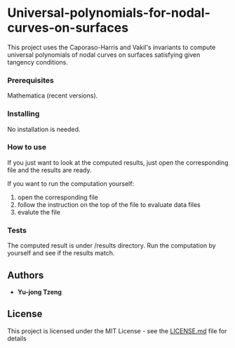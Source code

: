 # Universal-polynomials-for-nodal-curves-on-surfaces
This project uses the Caporaso-Harris and Vakil's invariants  to compute universal polynomials of nodal curves on surfaces satisfying given tangency conditions.

### Prerequisites
Mathematica (recent versions). 

### Installing

No installation is needed.

### How to use

If you just want to look at the computed results, just open the corresponding file and the results are ready.

If you want to run the computation yourself:
1. open the corresponding file  
2. follow the instruction on the top of the file to evaluate data files
3. evalute the file

### Tests

The computed result is under /results directory. Run the computation by yourself and see if the results match. 


## Authors

* **Yu-jong Tzeng** 

## License

This project is licensed under the MIT License - see the [LICENSE.md](LICENSE.md) file for details


